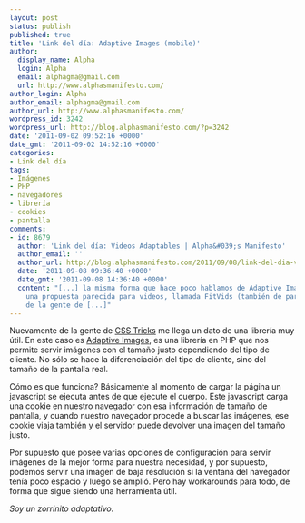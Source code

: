```yaml
---
layout: post
status: publish
published: true
title: 'Link del día: Adaptive Images (mobile)'
author:
  display_name: Alpha
  login: Alpha
  email: alphagma@gmail.com
  url: http://www.alphasmanifesto.com/
author_login: Alpha
author_email: alphagma@gmail.com
author_url: http://www.alphasmanifesto.com/
wordpress_id: 3242
wordpress_url: http://blog.alphasmanifesto.com/?p=3242
date: '2011-09-02 09:52:16 +0000'
date_gmt: '2011-09-02 14:52:16 +0000'
categories:
- Link del día
tags:
- Imágenes
- PHP
- navegadores
- librería
- cookies
- pantalla
comments:
- id: 8679
  author: 'Link del día: Videos Adaptables | Alpha&#039;s Manifesto'
  author_email: ''
  author_url: http://blog.alphasmanifesto.com/2011/09/08/link-del-dia-videos-adaptables/
  date: '2011-09-08 09:36:40 +0000'
  date_gmt: '2011-09-08 14:36:40 +0000'
  content: "[...] la misma forma que hace poco hablamos de Adaptive Images, hoy tenemos
    una propuesta parecida para videos, llamada FitVids (también de parte
    de la gente de [...]"
---
```


Nuevamente de la gente de <a href="http://css-tricks.com/13982-adaptive-images/">CSS Tricks</a> me llega un dato de una librería muy útil. En este caso es <a href="http://adaptive-images.com/">Adaptive Images</a>, es una librería en PHP que nos permite servir imágenes con el tamaño justo dependiendo del tipo de cliente. No sólo se hace la diferenciación del tipo de cliente, sino del tamaño de la pantalla real.

Cómo es que funciona? Básicamente al momento de cargar la página un javascript se ejecuta antes de que ejecute el cuerpo. Este javascript carga una cookie en nuestro navegador con esa información de tamaño de pantalla, y cuando nuestro navegador procede a buscar las imágenes, ese cookie viaja también y el servidor puede devolver una imagen del tamaño justo.

Por supuesto que posee varias opciones de configuración para servir imágenes de la mejor forma para nuestra necesidad, y por supuesto, podemos servir una imagen de baja resolución si la ventana del navegador tenía poco espacio y luego se amplió. Pero hay workarounds para todo, de forma que sigue siendo una herramienta útil.

_Soy un zorrinito adaptativo._
